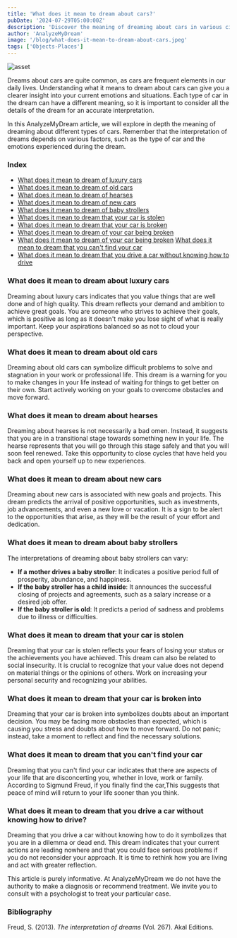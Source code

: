 ```yaml
---
title: 'What does it mean to dream about cars?'
pubDate: '2024-07-29T05:00:00Z'
description: 'Discover the meaning of dreaming about cars in various circumstances and how these dreams can reflect your current emotions and situations.'
author: 'AnalyzeMyDream'
image: '/blog/what-does-it-mean-to-dream-about-cars.jpeg'
tags: ['Objects-Places']
---
```


![asset](/blog/what-does-it-mean-to-dream-about-cars.jpeg)

Dreams about cars are quite common, as cars are frequent elements in our daily lives. Understanding what it means to dream about cars can give you a clearer insight into your current emotions and situations. Each type of car in the dream can have a different meaning, so it is important to consider all the details of the dream for an accurate interpretation.

In this AnalyzeMyDream article, we will explore in depth the meaning of dreaming about different types of cars. Remember that the interpretation of dreams depends on various factors, such as the type of car and the emotions experienced during the dream.

### Index

- [What does it mean to dream of luxury cars](#what-does-it-mean-to-dream-of-luxury-cars)
- [What does it mean to dream of old cars](#what-does-it-mean-to-dream-of-old-cars)
- [What does it mean to dream of hearses](#what-does-it-mean-to-dream-of-hearses)
- [What does it mean to dream of new cars](#what-does-it-mean-to-dream-of-new-cars)
- [What does it mean to dream of baby strollers](#what-does-it-mean-to-dream-of-baby-strollers)
- [What does it mean to dream that your car is stolen](#what-does-it-mean-to-dream-that-your-car-is-stolen)
- [What does it mean to dream that your car is broken](#what-does-it-mean-to-dream-that-your-car-is-broken)
- [What does it mean to dream of your car being broken](#what-does-it-mean-to-dream-that-your-car-is-broken)
- [What does it mean to dream of your car being broken](#what-does-it-mean-to-dream-that-your-car-is-broken)
[What does it mean to dream that you can't find your car](#what-does-it-mean-to-dream-that-you-can't-find-your-car)
- [What does it mean to dream that you drive a car without knowing how to drive](#what-does-it-mean-to-dream-that-you-drive-a-car-without-knowing-how-to-drive)

### What does it mean to dream about luxury cars

Dreaming about luxury cars indicates that you value things that are well done and of high quality. This dream reflects your demand and ambition to achieve great goals. You are someone who strives to achieve their goals, which is positive as long as it doesn't make you lose sight of what is really important. Keep your aspirations balanced so as not to cloud your perspective.

### What does it mean to dream about old cars

Dreaming about old cars can symbolize difficult problems to solve and stagnation in your work or professional life. This dream is a warning for you to make changes in your life instead of waiting for things to get better on their own. Start actively working on your goals to overcome obstacles and move forward.

### What does it mean to dream about hearses

Dreaming about hearses is not necessarily a bad omen. Instead, it suggests that you are in a transitional stage towards something new in your life. The hearse represents that you will go through this stage safely and that you will soon feel renewed. Take this opportunity to close cycles that have held you back and open yourself up to new experiences.

### What does it mean to dream about new cars

Dreaming about new cars is associated with new goals and projects. This dream predicts the arrival of positive opportunities, such as investments, job advancements, and even a new love or vacation. It is a sign to be alert to the opportunities that arise, as they will be the result of your effort and dedication.

### What does it mean to dream about baby strollers

The interpretations of dreaming about baby strollers can vary:

- **If a mother drives a baby stroller**: It indicates a positive period full of prosperity, abundance, and happiness.
- **If the baby stroller has a child inside**: It announces the successful closing of projects and agreements, such as a salary increase or a desired job offer.
- **If the baby stroller is old**: It predicts a period of sadness and problems due to illness or difficulties.

### What does it mean to dream that your car is stolen

Dreaming that your car is stolen reflects your fears of losing your status or the achievements you have achieved. This dream can also be related to social insecurity. It is crucial to recognize that your value does not depend on material things or the opinions of others. Work on increasing your personal security and recognizing your abilities.

### What does it mean to dream that your car is broken into

Dreaming that your car is broken into symbolizes doubts about an important decision. You may be facing more obstacles than expected, which is causing you stress and doubts about how to move forward. Do not panic; instead, take a moment to reflect and find the necessary solutions.

### What does it mean to dream that you can't find your car

Dreaming that you can't find your car indicates that there are aspects of your life that are disconcerting you, whether in love, work or family. According to Sigmund Freud, if you finally find the car,This suggests that peace of mind will return to your life sooner than you think.

### What does it mean to dream that you drive a car without knowing how to drive?

Dreaming that you drive a car without knowing how to do it symbolizes that you are in a dilemma or dead end. This dream indicates that your current actions are leading nowhere and that you could face serious problems if you do not reconsider your approach. It is time to rethink how you are living and act with greater reflection.

This article is purely informative. At AnalyzeMyDream we do not have the authority to make a diagnosis or recommend treatment. We invite you to consult with a psychologist to treat your particular case.


### Bibliography

Freud, S. (2013). *The interpretation of dreams* (Vol. 267). Akal Editions.